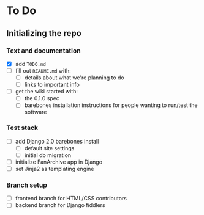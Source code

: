 # To Do

## Initializing the repo

### Text and documentation
- [x] add `TODO.md`
- [ ] fill out `README.md` with:
  - [ ] details about what we're planning to do
  - [ ] links to important info
- [ ] get the wiki started with:
  - [ ] the 0.1.0 spec
  - [ ] barebones installation instructions for people wanting to run/test the software

### Test stack
- [ ] add Django 2.0 barebones install
  - [ ] default site settings
  - [ ] initial db migration
- [ ] initialize FanArchive app in Django
- [ ] set Jinja2 as templating engine

### Branch setup
- [ ] frontend branch for HTML/CSS contributors
- [ ] backend branch for Django fiddlers
